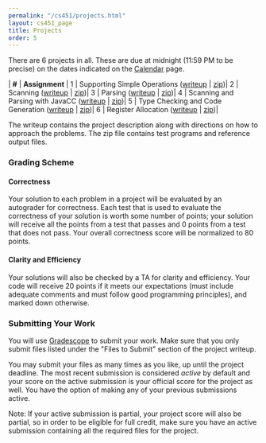 ```yaml
---
permalink: "/cs451/projects.html"
layout: cs451_page
title: Projects
order: 5
---
```


There are 6 projects in all. These are due at midnight (11:59 PM to be precise) on the dates indicated on the [Calendar](calendar.html) page.

| **#** | **Assignment** |
1 | Supporting Simple Operations ([writeup](https://www.cs.umb.edu/~siyer/teaching/cs451/project1.pdf) \| [zip](https://www.cs.umb.edu/~siyer/teaching/cs451/project1.zip))|
2 | Scanning ([writeup](https://www.cs.umb.edu/~siyer/teaching/cs451/project2.pdf) \| [zip](https://www.cs.umb.edu/~siyer/teaching/cs451/project2.zip))|
3 | Parsing ([writeup](https://www.cs.umb.edu/~siyer/teaching/cs451/project3.pdf) \| [zip](https://www.cs.umb.edu/~siyer/teaching/cs451/project3.zip))|
4 | Scanning and Parsing with JavaCC ([writeup](https://www.cs.umb.edu/~siyer/teaching/cs451/project4.pdf) \| [zip](https://www.cs.umb.edu/~siyer/teaching/cs451/project4.zip))|
5 | Type Checking and Code Generation ([writeup](https://www.cs.umb.edu/~siyer/teaching/cs451/project5.pdf) \| [zip](https://www.cs.umb.edu/~siyer/teaching/cs451/project5.zip))|
6 | Register Allocation ([writeup](https://www.cs.umb.edu/~siyer/teaching/cs451/project6.pdf) \| [zip](https://www.cs.umb.edu/~siyer/teaching/cs451/project6.zip))|

The writeup contains the project description along with directions on how to approach the problems. The zip file contains test programs and reference output files.

### Grading Scheme

#### Correctness

Your solution to each problem in a project will be evaluated by an autograder for correctness. Each test that is used to evaluate the correctness of your solution is worth some number of points; your solution will receive all the points from a test that passes and 0 points from a test that does not pass. Your overall correctness score will be normalized to 80 points.

#### Clarity and Efficiency

Your solutions will also be checked by a TA for clarity and efficiency. Your code will receive 20 points if it meets our expectations (must include adequate comments and must follow good programming principles), and marked down otherwise.

### Submitting Your Work

You will use [Gradescope](https://gradescope.com/) to submit your work. Make sure that you only submit files listed under the "Files to Submit" section of the project writeup.

You may submit your files as many times as you like, up until the project deadline. The most recent submission is considered *active* by default and your score on the active submission is your official score for the project as well. You have the option of making any of your previous submissions active.

Note: If your active submission is partial, your project score will also be partial, so in order to be eligible for full credit, make sure you have an active submission containing all the required files for the project. 
